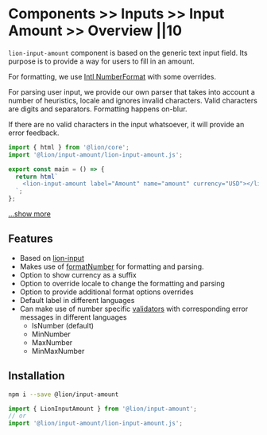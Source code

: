 # Components >> Inputs >> Input Amount >> Overview ||10

`lion-input-amount` component is based on the generic text input field. Its purpose is to provide a way for users to fill in an amount.

For formatting, we use [Intl NumberFormat](https://developer.mozilla.org/en-US/docs/Web/JavaScript/Reference/Global_Objects/NumberFormat) with some overrides.

For parsing user input, we provide our own parser that takes into account a number of heuristics, locale and ignores invalid characters.
Valid characters are digits and separators. Formatting happens on-blur.

If there are no valid characters in the input whatsoever, it will provide an error feedback.

```js script
import { html } from '@lion/core';
import '@lion/input-amount/lion-input-amount.js';
```

```js preview-story
export const main = () => {
  return html`
    <lion-input-amount label="Amount" name="amount" currency="USD"></lion-input-amount>
  `;
};
```

[...show more](./examples.md)

## Features

- Based on [lion-input](?path=/docs/forms-input--main#input)
- Makes use of [formatNumber](?path=/docs/localize-numbers--formatting#formatting) for formatting and parsing.
- Option to show currency as a suffix
- Option to override locale to change the formatting and parsing
- Option to provide additional format options overrides
- Default label in different languages
- Can make use of number specific [validators](?path=/docs/forms-validation-overview--main#validate) with corresponding error messages in different languages
  - IsNumber (default)
  - MinNumber
  - MaxNumber
  - MinMaxNumber

## Installation

```bash
npm i --save @lion/input-amount
```

```js
import { LionInputAmount } from '@lion/input-amount';
// or
import '@lion/input-amount/lion-input-amount.js';
```
